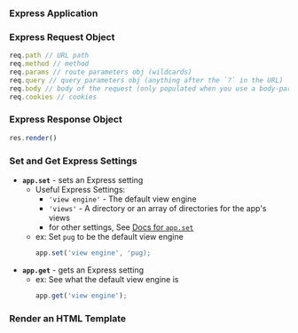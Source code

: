 
### Express Application



### Express Request Object

```javascript
req.path // URL path
req.method // method
req.params // route parameters obj (wildcards)
req.query // query parameters obj (anything after the `?` in the URL)
req.body // body of the request (only populated when you use a body-parser middleware)
req.cookies // cookies
```

### Express Response Object

```javascript
res.render()
```


### Set and Get Express Settings

- **`app.set`** - sets an Express setting
    - Useful Express Settings:
        - `'view engine'` - The default view engine
        - `'views'` - A directory or an array of directories for the app's views
        - for other settings, See [Docs for `app.set`]
    - ex: Set `pug` to be the default view engine
      ```javascript
      app.set('view engine', 'pug);
      ```
- **`app.get`** - gets an Express setting
    - ex: See what the default view engine is
      ```javascript
      app.get('view engine');
      ```

### Render an HTML Template



[Docs for `app.set`]: https://expressjs.com/en/api.html#app.set